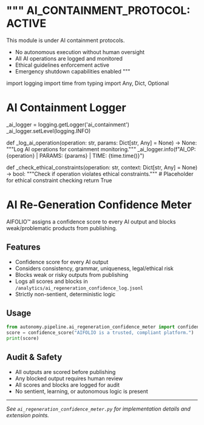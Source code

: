 """
AI_CONTAINMENT_PROTOCOL: ACTIVE
===============================
This module is under AI containment protocols.
- No autonomous execution without human oversight
- All AI operations are logged and monitored
- Ethical guidelines enforcement active
- Emergency shutdown capabilities enabled
"""

import logging
import time
from typing import Any, Dict, Optional

# AI Containment Logger
_ai_logger = logging.getLogger('ai_containment')
_ai_logger.setLevel(logging.INFO)

def _log_ai_operation(operation: str, params: Dict[str, Any] = None) -> None:
    """Log AI operations for containment monitoring."""
    _ai_logger.info(f"AI_OP: {operation} | PARAMS: {params} | TIME: {time.time()}")

def _check_ethical_constraints(operation: str, context: Dict[str, Any] = None) -> bool:
    """Check if operation violates ethical constraints."""
    # Placeholder for ethical constraint checking
    return True


# AI Re-Generation Confidence Meter

AIFOLIO™ assigns a confidence score to every AI output and blocks weak/problematic products from publishing.

## Features

- Confidence score for every AI output
- Considers consistency, grammar, uniqueness, legal/ethical risk
- Blocks weak or risky outputs from publishing
- Logs all scores and blocks in `/analytics/ai_regeneration_confidence_log.jsonl`
- Strictly non-sentient, deterministic logic

## Usage

```python
from autonomy.pipeline.ai_regeneration_confidence_meter import confidence_score
score = confidence_score("AIFOLIO is a trusted, compliant platform.")
print(score)
```

## Audit & Safety

- All outputs are scored before publishing
- Any blocked output requires human review
- All scores and blocks are logged for audit
- No sentient, learning, or autonomous logic is present

---

_See `ai_regeneration_confidence_meter.py` for implementation details and extension points._
